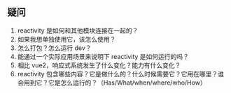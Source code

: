 ## 疑问

1. reactivity 是如何和其他模块连接在一起的？
2. 如果我想单独使用它，该怎么使用？
3. 怎么打包？怎么运行 dev？
4. 能通过一个实际应用场景来说明下 reactivity 是如何运行的吗？
5. 相比 vue2，响应式系统发生了什么变化？能力有什么变化？
6. reactivity 包含哪些内容？它是做什么的？什么时候需要它？它用在哪里？谁会用到它？它是怎么运行的？（Has/What/when/where/who/How）
